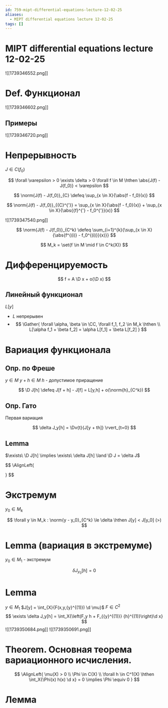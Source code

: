 ```yaml
---
id: 759-mipt-differential-equations-lecture-12-02-25
aliases:
  - MIPT differential equations lecture 12-02-25
tags: []
---
```

# MIPT differential equations lecture 12-02-25

![[1739346552.png]]

# Def. Функционал

![[1739346602.png]]

## Примеры

![[1739346720.png]]

# Непрерывность

$J \in C(f_0)$

$$
\forall \varepsilon > 0 \exists \delta > 0 \forall f \in M \hthen
\abs{J(f) - J(f_0)} < \varepsilon
$$

$$
\norm{J(f) - J(f_0)}_{C} \defeq \sup_{x \in X}{\abs{f - f_0}(x)}
$$

$$
\norm{J(f) - J(f_0)}_{{C}^{'}} = \sup_{x \in X}{\abs{f - f_0}(x)} + \sup_{x \in X}{\abs{{f}^{'} - f_0^{'}}(x)}
$$

![[1739347540.png]]

$$
\norm{J(f) - J(f_0)}_{C^k} \defeq \sum_{i=1}^{k}{\sup_{x \in X}{\abs{f^{(i)} - f_0^{(i)}}(x)}}
$$

$$
M_k = \set{f \in M \mid f \in C^k(X)}
$$

# Дифференцируемость

$$
f = A \D x + o(\D x)
$$

## Линейный функционал

$L[y]$

- $L$ непрерывен
- $$
  \Gather{
  \forall \alpha, \beta \in \CC, \forall f_1, f_2 \in M_k \hthen \\
  L[\alpha f_1 + \beta f_2] = \alpha L[f_1] + \beta L[f_2]
  }
  $$

# Вариация функционала

## Опр. по Фреше

$y \in M$
$y + h \in M$
$h$ - допустимое приращение

$$
\D J[h] \defeq J[f + h] - J[f] = L[y,h] + o(\norm{h}_{C^k})
$$

## Опр. Гато

Первая вариация

$$
\delta J_y[h] = \Dv{t}{J[y + th]} \rvert_{t=0}
$$

## Lemma

$\exists\ \D J[h] \implies \exists\ \delta J[h] \land \D J = \delta J$

$$
\AlignLeft{

}
$$

# Экстремум

$y_0 \in M_k$

$$
\forall y \in M_k : \norm{y - y_0}_{C^k} \le \delta \hthen
J[y] < J[y_0] (>)
$$

# Lemma (вариация в экстремуме)

$y_0 \in M_1$ - экстремум

$$
\delta J_{y_0}[h] = 0
$$

# Lemma
$y \in M_1$
$J[y] = \int_{X}{F(x,y,{y}^{(1)}) \d \mu}$
$F \in C^2$
 $$
\exists \delta J_y[h] = \int_X{\left(F_y h + F_{{y}^{(1)}} {h}^{(1)}\right)\d x}
$$
![[1739350684.png]]
![[1739350691.png]]

# Theorem. Основная теорема вариационного исчисления.
$$
\AlignLeft{
\mu(X) > 0 \\
\Phi \in C(X) \\
\forall h \in C^1(X) \hthen
\int_X{\Phi(x) h(x) \d x} = 0 \implies \Phi \equiv 0 
}
$$

# Лемма

